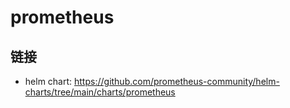 # prometheus



## 链接

- helm chart: <https://github.com/prometheus-community/helm-charts/tree/main/charts/prometheus>